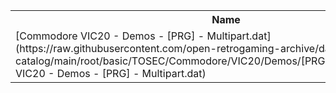 <table>
<tr><th>Name</th><th>Size</th></tr>
<tr><td>[Commodore VIC20 - Demos - [PRG] - Multipart.dat](https://raw.githubusercontent.com/open-retrogaming-archive/dat-catalog/main/root/basic/TOSEC/Commodore/VIC20/Demos/[PRG]/Multipart/Commodore VIC20 - Demos - [PRG] - Multipart.dat)</td><td>14519</td></tr>
</table>
